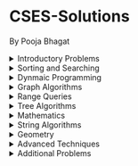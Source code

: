 # CSES-Solutions

By Pooja Bhagat

<details>
<summary> Introductory Problems </summary> 

   * [Weird Algorithm](./IntroductoryProblems/WeirdAlgorithm.cpp)
   * [Missing Number](./IntroductoryProblems/MissingNumber.cpp)
   * [Repetitions](./IntroductoryProblems/Repetitions.cpp)
   * [Increasing Array](./IntroductoryProblems/IncreasingArray.cpp)
   * [Permutations](./IntroductoryProblems/Permutations.cpp)
   * [Number Spiral](./IntroductoryProblems/NumberSpiral.cpp)
   * [Two Knights](./IntroductoryProblems/TwoKnights.cpp)
   * [Two Sets](./IntroductoryProblems/TwoSets.cpp)
   * [Bit Strings](./IntroductoryProblems/BitStrings.cpp)
   * [Trailing Zeroes](./IntroductoryProblems/TrailingZeroes.cpp)
   * [Coin Piles](./IntroductoryProblems/CoinPiles.cpp)
   * [Palindrome Reorder](./IntroductoryProblems/PalindromeReorder.cpp)
   * [Gray Code](./IntroductoryProblems/GrayCode.cpp)
   * [Tower of Hanoi](./IntroductoryProblems/TowerofHanoi.cpp)
   * [Creating Strings I](./IntroductoryProblems/CreatingStringsI.cpp)
   * [Apple Division](./IntroductoryProblems/AppleDivision.cpp)
   * [Chessboard and Queens](./IntroductoryProblems/ChessboardAndQueens.cpp)
   * [Digit Queries](./IntroductoryProblems/DigitQueries.cpp)
   * [Grid Paths](./IntroductoryProblems/GridPaths.cpp)
</details>

<details>
<summary> Sorting and Searching </summary>

   * [Distinct Numbers](./SortingandSearching/DistinctNumbers.cpp)
   * [Apartments](./SortingandSearching/Apartments.cpp)
   * [Ferris Wheel](./SortingandSearching/FerrisWheel.cpp)
   * [Concert Tickets](./SortingandSearching/ConcertTickets.cpp)
   * [Restaurant Customers](./SortingandSearching/RestaurantCustomers.cpp)
   * [Movie Festival](./SortingandSearching/MovieFestival.cpp)
   * [Sum of Two Values](./SortingandSearching/SumofTwoValues.cpp)
   * [Maximum Subarray Sum](./SortingandSearching/MaximumSubarraySum.cpp)
   * [Stick Lengths](./SortingandSearching/StickLengths.cpp)
   * [Missing Coin Sum](./SortingandSearching/MissingCoinSum.cpp)
   * [Collecting Numbers](./SortingandSearching/CollectingNumbers.cpp)
   * [Collecting Numbers II](./SortingandSearching/CollectingNumbersII.cpp)
   * [Playlist](./SortingandSearching/Playlist.cpp)
   * [Towers](./SortingandSearching/Towers.cpp)
   * [Traffic Lights](./SortingandSearching/TrafficLights.cpp)
   * [Josephus Problem I](./SortingandSearching/JosephusProblemI.cpp)
   * [Josephus Problem II](./SortingandSearching/JosephusProblemII.cpp)
   * [Nested Ranges Check](./SortingandSearching/NestedRangesCheck.cpp)
   * [Nested Ranges Count](./SortingandSearching/NestedRangesCount.cpp)
   * [Room Allocation](./SortingandSearching/RoomAllocation.cpp)
   * [Factory Machines](./SortingandSearching/FactoryMachines.cpp)
   * [Tasks and Deadlines](./SortingandSearching/TasksandDeadlines.cpp)
   * [Reading Books](./SortingandSearching/ReadingBooks.cpp)
   * [Sum of Three Values](./SortingandSearching/SumofThreeValues.cpp)
   * [Sum of Four Values](./SortingandSearching/SumofFourValues.cpp)
   * [Nearest Smaller Values](./SortingandSearching/NearestSmallerValues.cpp)
   * [Subarray Sums I](./SortingandSearching/SubarraySumsI.cpp)
   * [Subarray Sums II](./SortingandSearching/SubarraySumsII.cpp)
   * [Subarray Divisibility](./SortingandSearching/SubarrayDivisibility.cpp)
   * [Subarray Distinct Values](./SortingandSearching/SubarrayDistinctValues.cpp)
   * [Array Division](./SortingandSearching/ArrayDivision.cpp)
   * [Sliding Median](./SortingandSearching/SlidingMedian.cpp)
   * [Sliding Cost](./SortingandSearching/SlidingCost.cpp)
   * [Movie Festival II](./SortingandSearching/MovieFestivalII.cpp)
   * [Maximum Subarray Sum II](./SortingandSearching/MaximumSubarraySumII.cpp)
</details>

<details>
<summary> Dynmaic Programming </summary>

   * [Dice Combinations](./DynamicProgramming/DiceCombinations.cpp)
   * [Minimizing Coins](./DynamicProgramming/MinimizingCoins.cpp)
   * [Coin Combinations I](./DynamicProgramming/CoinCombinationsI.cpp)
   * [Coin Combinations II](./DynamicProgramming/CoinCombinationsII.cpp)
   * [Removing Digits](./DynamicProgramming/RemovingDigits.cpp)
   * [Grid Paths](./DynamicProgramming/GridPaths.cpp)
   * [Book Shop](./DynamicProgramming/BookShop.cpp)
   * [Array Description](./DynamicProgramming/ArrayDescription.cpp)
   * [Edit Distance](./DynamicProgramming/EditDistance.cpp)
   * [Rectangle Cutting](./DynamicProgramming/RectangleCutting.cpp)
   * [Money Sums](./DynamicProgramming/MoneySums.cpp)
   * [Removal Game](./DynamicProgramming/RemovalGame.cpp)
   * [Two Sets II](./DynamicProgramming/TwoSetsII.cpp)
   * [Increasing Subsequence](./DynamicProgramming/IncreasingSubsequence.cpp)
   * [Projects](./DynamicProgramming/Projects.cpp)
</details>

<details>
<summary> Graph Algorithms </summary>

   * [Counting Rooms](./GraphAlgorithms/CountingRooms.cpp)
   * [Labyrinth](./GraphAlgorithms/Labyrinth.cpp)
   * [Building Roads](./GraphAlgorithms/BuildingRoads.cpp)
   * [Message Route](./GraphAlgorithms/MessageRoute.cpp)
   * [Building Teams](./GraphAlgorithms/BuildingTeams.cpp)
   * [Round Trip](./GraphAlgorithms/RoundTrip.cpp)
   * [Monsters](./GraphAlgorithms/Monsters.cpp)
   * [Shortest Routes I](./GraphAlgorithms/ShortestRoutesI.cpp)
   * [Shortest Routes II](./GraphAlgorithms/ShortestRoutesII.cpp)
   * [High Score](./GraphAlgorithms/HighScore.cpp)
   * [Flight Discount](./GraphAlgorithms/FlightDiscount.cpp)
   * [Cycle Finding](./GraphAlgorithms/CycleFinding.cpp)
   * [Flight Routes](./GraphAlgorithms/FlightRoutes.cpp)
   * [Round Trip II](./GraphAlgorithms/RoundTripII.cpp)
   * [Course Schedule](./GraphAlgorithms/CourseSchedule.cpp)
   * [Longest FLight Route](./GraphAlgorithms/LongestFlightRoute.cpp)
   * [Game Routes](./GraphAlgorithms/GameRoutes.cpp)
   * [Investigation](./GraphAlgorithms/Investigation.cpp)
   * [Planets Queries I](./GraphAlgorithms/PlanetsQueriesI.cpp)
   * [Planets Queries II](./GraphAlgorithms/PlanetsQueriesII.cpp)
   * [Planets Cycles](./GraphAlgorithms/PlanetsCycles.cpp)
   * [Road Reparation](./GraphAlgorithms/RoadReparation.cpp)
   * [Road Construction](./GraphAlgorithms/RoadConstruction.cpp)
   * [Flight Routes Check](./GraphAlgorithms/FightRoutesCheck.cpp)
   * [Planets and Kingdoms](./GraphAlgorithms/PlanetsandKingdoms.cpp)
   * [Giant Pizza](./GraphAlgorithms/GiantPizza.cpp)
   * [Coin Collector](./GraphAlgorithms/CoinCollecter.cpp)
   * [Mail Delivery](./GraphAlgorithms/MailDelivery.cpp)
   * [De Bruijin Sequence](./GraphAlgorithms/DeBruijinSequence.cpp)
   * [Teleporters Path](./GraphAlgorithms/TeleportersPath.cpp)
   * [Hamiltonian Flights](./GraphAlgorithms/HamiltonianFlights.cpp)
   * [Knight's Tour](./GraphAlgorithms/KnightsTour.cpp)
   * [Download Speed](./GraphAlgorithms/DownloadSpeed.cpp)
   * [Police Chase](./GraphAlgorithms/PoliceChase.cpp)
   * [School Dance](./GraphAlgorithms/SchoolDance.cpp)
   * [Distinct Routes](./GraphAlgorithms/DistinctRoutes.cpp)
</details>

<details>
<summary> Range Queries </summary>

   * [Range Sum Queries I](./RangeQueries/RangeSumQueriesI.cpp)
   * [Range Minimum Queries I](./RangeQueries/RangeMinimumQueriesI.cpp)
   * [Range Sum Queries II](./RangeQueries/RangeSumQueriesII.cpp)
   * [Range Minimum Queries II](./RangeQueries/RangeMinimumQueriesII.cpp)
   * [Range XOR Queries](./RangeQueries/RangeXORQueries.cpp)
   * [Range Update Queries](./RangeQueries/RangeUpdateQueries.cpp)
   * [Forest Queries](./RangeQueries/ForestQueries.cpp)
   * [Hotel Queries](./RangeQueries/HotelQueries.cpp)
   * [List Removals](./RangeQueries/ListRemovals.cpp)
   * [Salary Queries](./RangeQueries/SalaryQueries.cpp)
   * [Subarray Sum Queries](./RangeQueries/SubarraySumQueries.cpp)
   * [Distinct Values Queries](./RangeQueries/DistinctValuesQueries.cpp)
   * [Forest Queries II](./RangeQueries/ForestQueriesII.cpp)
   * [Range Updates and Sums](./RangeQueries/RangeUpdatesandSums.cpp)
   * [Polynomial Queries](./RangeQueries/PolynomialQueries.cpp)
   * [Range Queries and Copies](./RangeQueries/RangeQueriesandCopies.cpp)
</details>

<details>
<summary> Tree Algorithms </summary>

   * [Subordinates](./TreeAlgorithms/Subordinates.cpp)
   * [Tree Matching](./TreeAlgorithms/TreeMatching.cpp)
   * [Tree Diameter](./TreeAlgorithms/TreeDiameter.cpp)
   * [Tree Distances I](./TreeAlgorithms/TreeDistancesI.cpp)
   * [Tree Distances II](./TreeAlgorithms/TreeDistancesII.cpp)
   * [Company Queries I](./TreeAlgorithms/CompanyQueriesI.cpp)
   * [Company Queries II](./TreeAlgorithms/CompanyQueriesII.cpp)
   * [Distance Queries](./TreeAlgorithms/DistanceQueries.cpp)
   * [Counting Paths](./TreeAlgorithms/CountingPaths.cpp)
   * [Subtree Queries](./TreeAlgorithms/SubtreeQueries.cpp)
   * [Path Queries](./TreeAlgorithms/PathQueries.cpp)
   * [Distinct Colors](./TreeAlgorithms/DistinctColors.cpp)
</details>

<details>
<summary> Mathematics </summary>

   * [Exponentiation](./Mathematics/Exponentiation.cpp)
   * [Exponentiation II](./Mathematics/ExponentiationII.cpp)
   * [Counting Divisors](./Mathematics/CountingDivisors.cpp)
   * [Common Divisors](./Mathematics/CommonDivisors.cpp)
   * [Sum of Divisors](./Mathematics/SumofDivisors.cpp)
   * [Binomial Coefficients](./Mathematics/BinomialCoefficients.cpp)
   * [Creating Strings II](./Mathematics/CreatingStringsII.cpp)
   * [Distributing Apples](./Mathematics/DistributingApples.cpp)
   * [Christmas Party](./Mathematics/ChristmasParty.cpp)
   * [Fibonacci Numbers](./Mathematics/FibonacciNumbers.cpp)
   * [Throwing Dice](./Mathematics/ThrowingDice.cpp)
   * [Graph Paths I](./Mathematics/GraphPathsI.cpp)
   * [Graph Paths II](./Mathematics/GraphPathsII.cpp)
   * [Dice Probability](./Mathematics/DiceProbability.cpp)
   * [Moving Robots](./Mathematics/MovingRobots.cpp)
   * [Candy Lottery](./Mathematics/CandyLottery.cpp)
   * [Inversion Probability](./Mathematics/InversionProbability.cpp)
   * [Stick Game](./Mathematics/StickGame.cpp)
   * [Nim Game I](./Mathematics/NimGameI.cpp)
   * [Nim Game II](./Mathematics/NimGameII.cpp)
   * [Stair Game](./Mathematics/StairGame.cpp)
</details>

<details>
<summary> String Algorithms </summary>

   * [Word Combinations](./StringAlgorithms/WordCombinations.cpp)
   * [String Matching](./StringAlgorithms/StringMatching.cpp)
   * [Finding Borders](./StringAlgorithms/FindingBorders.cpp)
   * [Finding Periods](./StringAlgorithms/FindingPeriods.cpp)
   * [Minimal Rotation](./StringAlgorithms/MinimalRotation.cpp)
   * [Longest Palindrome](./StringAlgorithms/LongestPalindrome.cpp)
   * [Required Substring](./StringAlgorithms/RequiredSubstring.cpp)
</details>

<details>
<summary> Geometry </summary>
</details>

<details>
<summary> Advanced Techniques </summary>
</details>

<details>
<summary> Additional Problems </summary>
</details>